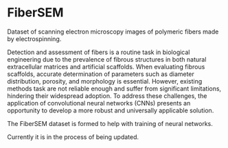 # FiberSEM
Dataset of scanning electron microscopy images of polymeric fibers made by electrospinning. 

Detection and assessment of fibers is a routine task in biological engineering due to the prevalence of fibrous structures in both natural extracellular matrices and artificial scaffolds. When evaluating fibrous scaffolds, accurate determination of parameters such as diameter distribution, porosity, and morphology is essential. However, existing methods task are not reliable enough and suffer from significant limitations, hindering their widespread adoption. To address these challenges, the application of convolutional neural networks (CNNs) presents an opportunity to develop a more robust and universally applicable solution.

The FiberSEM dataset is formed to help with training of neural networks.

Сurrently it is in the process of being updated.
